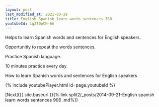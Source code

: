 ```yaml
---
layout: post
last_modified_at: 2021-03-29
title: English Spanish learn words sentences 760 
youtubeId: Lg2T0pCH-6A
---
```

 
 
Helps to learn Spanish words and sentences for English speakers.

Opportunitiy to repeat the words sentences. 

Practice Spanish language. 
 
10 minutes practice every day. 
 
How to learn Spanish words and sentences for English speakers 
 
{% include youtubePlayer.html id=page.youtubeId %}
 
 
[Next]({{ site.baseurl }}{% link  split2/_posts/2014-09-21-English spanish learn words sentences 906 .md%})
 
